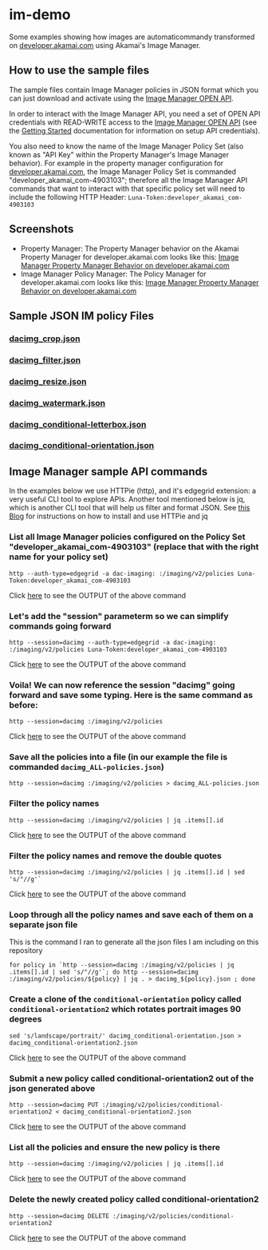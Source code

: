 # im-demo
Some examples showing how images are automaticommandy transformed on [developer.akamai.com](https://developer.akamai.com/) using Akamai's Image Manager.
 
## How to use the sample files

The sample files contain Image Manager policies in JSON format which you can just download and activate using the [Image Manager OPEN API](https://developer.akamai.com/api/luna/imaging/overview.html).

In order to interact with the Image Manager API, you need a set of OPEN API credentials with READ-WRITE access to the [Image Manager OPEN API](https://developer.akamai.com/api/luna/imaging/overview.html) (see the [Getting Started](https://developer.akamai.com/introduction/) documentation for information on setup API credentials). 

You also need to know the name of the Image Manager Policy Set (also known as "API Key" within the Property Manager's Image Manager behavior). For example in the property manager configuration for [developer.akamai.com](https://developer.akamai.com/), the Image Manager Policy Set is commanded "developer_akamai_com-4903103"; therefore all the Image Manager API commands that want to interact with that specific policy set will need to include the following HTTP Header: `Luna-Token:developer_akamai_com-4903103`

## Screenshots
* Property Manager: The Property Manager behavior on the Akamai Property Manager for developer.akamai.com looks like this: [Image Manager Property Manager Behavior on developer.akamai.com](images/DAC-IM-behavior.png)
* Image Manager Policy Manager: The Policy Manager for developer.akamai.com looks like this: [Image Manager Property Manager Behavior on developer.akamai.com](images/DAC-IM-policy-manager.png)

## Sample JSON IM policy Files
### [dacimg_crop.json](json/dacimg_crop.json)


### [dacimg_filter.json](json/dacimg_filter.json)

### [dacimg_resize.json](json/dacimg_resize.json)

### [dacimg_watermark.json](json/dacimg_watermark.json)

### [dacimg_conditional-letterbox.json](json/dacimg_conditional-letterbox.json)

### [dacimg_conditional-orientation.json](json/dacimg_conditional-orientation.json)

## Image Manager sample API commands

In the examples below we use HTTPie (http), and it's edgegrid extension: a very useful CLI tool to explore APIs. Another tool mentioned below is jq, which is another CLI tool that will help us filter and format JSON. See [this Blog](http://bit.ly/2Odo1lA) for instructions on how to install and use HTTPie and jq
 
### List all Image Manager policies configured on the Policy Set "developer_akamai_com-4903103" (replace that with the right name for your policy set)
```
http --auth-type=edgegrid -a dac-imaging: :/imaging/v2/policies Luna-Token:developer_akamai_com-4903103
```  
Click [here](json/dacimg_ALL-policies.json) to see the OUTPUT of the above command

### Let's add the "session" parameterm so we can simplify commands going forward
```
http --session=dacimg --auth-type=edgegrid -a dac-imaging: :/imaging/v2/policies Luna-Token:developer_akamai_com-4903103
```  
Click [here](json/dacimg_ALL-policies.json) to see the OUTPUT of the above command

### Voila! We can now reference the session "dacimg" going forward and save some typing. Here is the same command as before: 
```
http --session=dacimg :/imaging/v2/policies 
```  
Click [here](json/dacimg_ALL-policies.json) to see the OUTPUT of the above command

### Save all the policies into a file (in our example the file is commanded `dacimg_ALL-policies.json`)
```
http --session=dacimg :/imaging/v2/policies > dacimg_ALL-policies.json
```
### Filter the policy names 
```
http --session=dacimg :/imaging/v2/policies | jq .items[].id 
```
Click [here](json/dacimg_quoted-policy-names.txt) to see the OUTPUT of the above command

### Filter the policy names and remove the double quotes 
```
http --session=dacimg :/imaging/v2/policies | jq .items[].id | sed 's/"//g'`
```
Click [here](json/dacimg_policy-names.txt) to see the OUTPUT of the above command

### Loop through all the policy names and save each of them on a separate json file
This is the command I ran to generate all the json files I am including on this repository
```
for policy in `http --session=dacimg :/imaging/v2/policies | jq .items[].id | sed 's/"//g'`; do http --session=dacimg :/imaging/v2/policies/${policy} | jq . > dacimg_${policy}.json ; done
```

### Create a clone of the `conditional-orientation` policy called `conditional-orientation2` which rotates portrait images 90 degrees
```
sed 's/landscape/portrait/' dacimg_conditional-orientation.json > dacimg_conditional-orientation2.json
```
Click [here](json/dacimg_conditional-orientation2.json) to see the OUTPUT of the above command

### Submit a new policy called conditional-orientation2 out of the json generated above
```
http --session=dacimg PUT :/imaging/v2/policies/conditional-orientation2 < dacimg_conditional-orientation2.json
```
Click [here](json/dacimg_conditional-orientation2_created.json) to see the OUTPUT of the above command

### List all the policies and ensure the new policy is there
```
http --session=dacimg :/imaging/v2/policies | jq .items[].id
```
Click [here](json/dacimg_quoted-policy-names2.txt) to see the OUTPUT of the above command

### Delete the newly created policy called conditional-orientation2
```
http --session=dacimg DELETE :/imaging/v2/policies/conditional-orientation2 
```
Click [here](json/dacimg_conditional-orientation2_deleted.json) to see the OUTPUT of the above command


